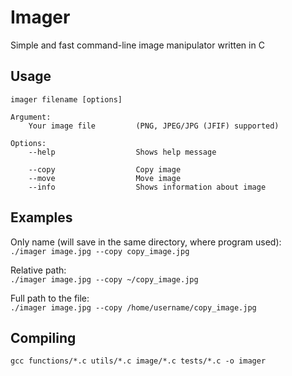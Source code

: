 # Imager

Simple and fast command-line image manipulator written in C

## Usage

``` text
imager filename [options]

Argument:
    Your image file         (PNG, JPEG/JPG (JFIF) supported)

Options:
    --help                  Shows help message

    --copy                  Copy image
    --move                  Move image
    --info                  Shows information about image
```

## Examples

Only name (will save in the same directory, where program used):  
`./imager image.jpg --copy copy_image.jpg`

Relative path:  
`./imager image.jpg --copy ~/copy_image.jpg`

Full path to the file:  
`./imager image.jpg --copy /home/username/copy_image.jpg`

## Compiling

``` text
gcc functions/*.c utils/*.c image/*.c tests/*.c -o imager
```
